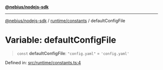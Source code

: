 [**@nebius/nodejs-sdk**](../../../README.md)

---

[@nebius/nodejs-sdk](../../../README.md) / [runtime/constants](../README.md) / defaultConfigFile

# Variable: defaultConfigFile

> `const` **defaultConfigFile**: `"config.yaml"` = `'config.yaml'`

Defined in: [src/runtime/constants.ts:4](https://github.com/nebius/nodejs-sdk/blob/b305f8e478cb0251c26d73900b264b3bd9a5cc58/src/runtime/constants.ts#L4)
